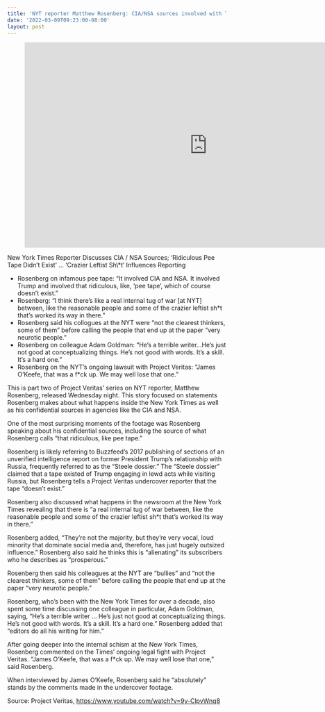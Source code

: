 ```yaml
---
title: 'NYT reporter Matthew Rosenberg: CIA/NSA sources involved with Trump ‘pee tape’ &#038; ‘leftist sh*t’ at the Times'
date: '2022-03-09T09:23:00-08:00'
layout: post
---
```


<figure class="wp-block-embed is-type-video is-provider-youtube wp-block-embed-youtube wp-embed-aspect-16-9 wp-has-aspect-ratio"><div class="wp-block-embed__wrapper"><iframe allow="accelerometer; autoplay; clipboard-write; encrypted-media; gyroscope; picture-in-picture" allowfullscreen="" at="" frameborder="0" height="473" leftist="" sh="" src="https://www.youtube.com/embed/9y-ClpvWnq8?feature=oembed" the="" times="" title="NYT Reporter: CIA/NSA Sources Involved With Trump “Pee Tape” & "Leftist sh*t" At The Times" width="840"></iframe></div></figure>New York Times Reporter Discusses CIA / NSA Sources; ‘Ridiculous Pee Tape Didn’t Exist’ … ‘Crazier Leftist Sh\*t’ Influences Reporting

- Rosenberg on infamous pee tape: “It involved CIA and NSA. It involved Trump and involved that ridiculous, like, ‘pee tape’, which of course doesn’t exist.”
- Rosenberg: “I think there’s like a real internal tug of war \[at NYT\] between, like the reasonable people and some of the crazier leftist sh\*t that’s worked its way in there.”
- Rosenberg said his collogues at the NYT were “not the clearest thinkers, some of them” before calling the people that end up at the paper “very neurotic people.”
- Rosenberg on colleague Adam Goldman: “He’s a terrible writer…He’s just not good at conceptualizing things. He’s not good with words. It’s a skill. It’s a hard one.”
- Rosenberg on the NYT’s ongoing lawsuit with Project Veritas: “James O’Keefe, that was a f\*ck up. We may well lose that one.”

This is part two of Project Veritas’ series on NYT reporter, Matthew Rosenberg, released Wednesday night. This story focused on statements Rosenberg makes about what happens inside the New York Times as well as his confidential sources in agencies like the CIA and NSA.

One of the most surprising moments of the footage was Rosenberg speaking about his confidential sources, including the source of what Rosenberg calls “that ridiculous, like pee tape.”

Rosenberg is likely referring to Buzzfeed’s 2017 publishing of sections of an unverified intelligence report on former President Trump’s relationship with Russia, frequently referred to as the “Steele dossier.” The “Steele dossier” claimed that a tape existed of Trump engaging in lewd acts while visiting Russia, but Rosenberg tells a Project Veritas undercover reporter that the tape “doesn’t exist.”

Rosenberg also discussed what happens in the newsroom at the New York Times revealing that there is “a real internal tug of war between, like the reasonable people and some of the crazier leftist sh\*t that’s worked its way in there.”

Rosenberg added, “They’re not the majority, but they’re very vocal, loud minority that dominate social media and, therefore, has just hugely outsized influence.” Rosenberg also said he thinks this is “alienating” its subscribers who he describes as “prosperous.”

Rosenberg then said his colleagues at the NYT are “bullies” and “not the clearest thinkers, some of them” before calling the people that end up at the paper “very neurotic people.”

Rosenberg, who’s been with the New York Times for over a decade, also spent some time discussing one colleague in particular, Adam Goldman, saying, “He’s a terrible writer … He’s just not good at conceptualizing things. He’s not good with words. It’s a skill. It’s a hard one.” Rosenberg added that “editors do all his writing for him.”

After going deeper into the internal schism at the New York Times, Rosenberg commented on the Times’ ongoing legal fight with Project Veritas. “James O’Keefe, that was a f\*ck up. We may well lose that one,” said Rosenberg.

When interviewed by James O’Keefe, Rosenberg said he “absolutely” stands by the comments made in the undercover footage.

Source: Project Veritas, https://www.youtube.com/watch?v=9y-ClpvWnq8